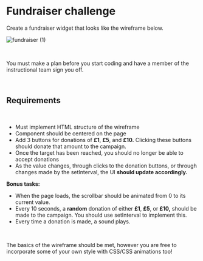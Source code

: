 # Fundraiser challenge

Create a fundraiser widget that looks like the wireframe below.

![fundraiser (1)](https://media.git.generalassemb.ly/user/17639/files/c2e07680-7035-11eb-908c-6cf4d0f70ec1)

<br/>

You must make a plan before you start coding and have a member of the instructional team sign you off.  

<br/>

## **Requirements**
<br/>

* Must implement HTML structure of the wireframe
* Component should be centered on the page
* Add 3 buttons for donations of **£1**, **£5**, and **£10.** Clicking these buttons should donate that amount to the campaign.
* Once the target has been reached, you should no longer be able to accept donations
* As the value changes, through clicks to the donation buttons, or through changes made by the setInterval, the UI **should update accordingly.**

**Bonus tasks:**
* When the page loads, the scrollbar should be animated from 0 to its current value.
* Every 10 seconds, a **random** donation of either **£1**, **£5**, or **£10,** should be made to the campaign. You should use setInterval to implement this.
* Every time a donation is made, a sound plays.


<br/>

The basics of the wireframe should be met, however you are free to incorporate some of your own style with CSS/CSS animations too!
